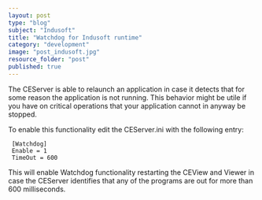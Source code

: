 ```yaml
---
layout: post
type: "blog"
subject: "Indusoft"
title: "Watchdog for Indusoft runtime"
category: "development"
image: "post_indusoft.jpg"
resource_folder: "post"
published: true
---
```


The CEServer is able to relaunch an application in case it detects that for some reason the application is not running. This behavior might be utile if you have on critical operations that your application cannot in anyway be stopped.

To enable this functionality edit the CEServer.ini with the following entry:


     [Watchdog]
     Enable = 1
     TimeOut = 600


This will enable Watchdog functionality restarting the CEView and Viewer in case the CEServer identifies that any of the programs are out for more than 600 milliseconds.

